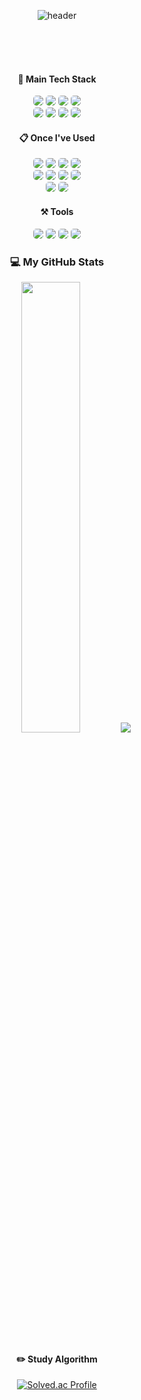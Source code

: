 <div align="center">
  
  ![header](https://capsule-render.vercel.app/api?type=Waving&text=Hosae0905%20GitHub&fontColor=d6ace6)  
</div>

</br>
</br>

</br>

<div align="center">

#### 🏅 Main Tech Stack

<img src="https://img.shields.io/badge/Java-ED8B00?style=for-the-badge&logo=openjdk&logoColor=white" style="border-radius: 5px;"> 
<img src="https://img.shields.io/badge/Vue.js-35495E?style=for-the-badge&logo=vue.js&logoColor=4FC08D" style="border-radius: 5px;"> 
<img src="https://img.shields.io/badge/mysql-4479A1?style=for-the-badge&logo=mysql&logoColor=white" style="border-radius: 5px;"> 
<img src="https://img.shields.io/badge/kafka-231F20?style=for-the-badge&logo=apachekafka&logoColor=white" style="border-radius: 5px;">
<br>
<img src="https://img.shields.io/badge/spring-%236DB33F.svg?style=for-the-badge&logo=spring&logoColor=white" style="border-radius: 5px;">
<img src="https://img.shields.io/badge/Spring Boot-6DB33F?style=for-the-badge&logo=Spring Boot&logoColor=white" style="border-radius: 5px;">
<img src="https://img.shields.io/badge/Spring data jpa-6DB33F?style=for-the-badge&logo=Spring Boot&logoColor=white" style="border-radius: 5px;">
<img src="https://img.shields.io/badge/Spring_Security-6DB33F?style=for-the-badge&logo=Spring-Security&logoColor=white" style="border-radius: 5px;"> 

####  :clipboard: Once I've Used 

<img src="https://img.shields.io/badge/kubernetes-326CE5?style=for-the-badge&logo=kubernetes&logoColor=white" style="border-radius: 5px;">
<img src="https://img.shields.io/badge/docker-2496ED?style=for-the-badge&logo=docker&logoColor=white" style="border-radius: 5px;">
<img src="https://img.shields.io/badge/jenkins-D24939?style=for-the-badge&logo=jenkins&logoColor=white" style="border-radius: 5px;">
<img src="https://img.shields.io/badge/git-F05032?style=for-the-badge&logo=git&logoColor=white" style="border-radius: 5px;">
<br>
<img src="https://img.shields.io/badge/github-181717?style=for-the-badge&logo=github&logoColor=white" style="border-radius: 5px;">
<img src="https://img.shields.io/badge/grafana-F46800?style=for-the-badge&logo=grafana&logoColor=white" style="border-radius: 5px;">
<img src="https://img.shields.io/badge/prometheus-E6522C?style=for-the-badge&logo=prometheus&logoColor=white" style="border-radius: 5px;">
<img src="https://img.shields.io/badge/slack-4A154B?style=for-the-badge&logo=slack&logoColor=white" style="border-radius: 5px;">
<br>
<img src="https://img.shields.io/badge/webhook-2088FF?style=for-the-badge&logo=webhook&logoColor=white" style="border-radius: 5px;">
<img src="https://img.shields.io/badge/react-61DAFB?style=for-the-badge&logo=React&logoColor=white" style="border-radius: 5px;">
</br>

#### ⚒ Tools
<img src="https://img.shields.io/badge/intellijidea-000000?style=for-the-badge&logo=intellijidea&logoColor=white" style="border-radius: 5px;">
<img src="https://img.shields.io/badge/slack-4A154B?style=for-the-badge&logo=slack&logoColor=white" style="border-radius: 5px;">
<img src="https://img.shields.io/badge/notion-000000?style=for-the-badge&logo=notion&logoColor=white" style="border-radius: 5px;">
<img src="https://img.shields.io/badge/figma-F24E1E?style=for-the-badge&logo=figma&logoColor=white" style="border-radius: 5px;">

</div>

<div align="center">
  
### 💻 My GitHub Stats

<img src="https://github-readme-stats.vercel.app/api/top-langs/?username=Hosae0905&layout=compact&hide_border=true&bg_color=20232a&icon_color=58A6FF&text_color=fff&title_color=58A6FF&count_private=true" width=43%>
<img src="https://github-readme-stats.vercel.app/api?username=Hosae0905&show_icons=true&theme=radical&hide_border=true&bg_color=20232a&icon_color=58A6FF&text_color=fff&title_color=58A6FF&count_private=true">


</div>

</br>

<div align="center">

#### :pencil2: Study Algorithm
[![Solved.ac Profile](http://mazassumnida.wtf/api/v2/generate_badge?boj=horolrolro9)](https://solved.ac/horolrolro9)

</div>
